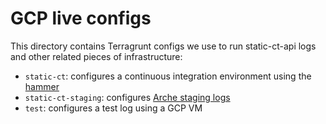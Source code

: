 # GCP live configs

This directory contains Terragrunt configs we use to run static-ct-api logs and
other related pieces of infrastructure:

- `static-ct`: configures a continuous integration environment using the [hammer](/internal/hammer/)
- `static-ct-staging`: configures [Arche staging logs](/README.md#test_tube-public-test-instances)
- `test`: configures a test log using a GCP VM

